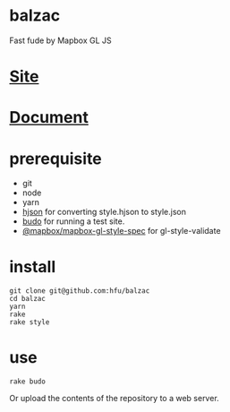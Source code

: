 # balzac
Fast fude by Mapbox GL JS

# [Site](https://hfu.github.io/balzac)

# [Document](https://hackmd.io/@hfu/fude)

# prerequisite
- git
- node
- yarn
- [hjson](https://hjson.org/) for converting style.hjson to style.json
- [budo](https://github.com/mattdesl/budo) for running a test site.
- [@mapbox/mapbox-gl-style-spec](https://github.com/mapbox/mapbox-gl-js/tree/master/src/style-spec) for gl-style-validate

# install
```console
git clone git@github.com:hfu/balzac
cd balzac
yarn
rake
rake style
```

# use
```console
rake budo
```
Or upload the contents of the repository to a web server.


